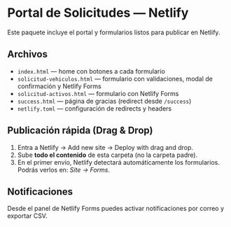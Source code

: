 # Portal de Solicitudes — Netlify

Este paquete incluye el portal y formularios listos para publicar en Netlify.

## Archivos
- `index.html` — home con botones a cada formulario
- `solicitud-vehiculos.html` — formulario con validaciones, modal de confirmación y Netlify Forms
- `solicitud-activos.html` — formulario con Netlify Forms
- `success.html` — página de gracias (redirect desde `/success`)
- `netlify.toml` — configuración de redirects y headers

## Publicación rápida (Drag & Drop)
1. Entra a Netlify → Add new site → Deploy with drag and drop.
2. Sube **todo el contenido** de esta carpeta (no la carpeta padre).
3. En el primer envío, Netlify detectará automáticamente los formularios. Podrás verlos en: *Site → Forms*.

## Notificaciones
Desde el panel de Netlify Forms puedes activar notificaciones por correo y exportar CSV.
